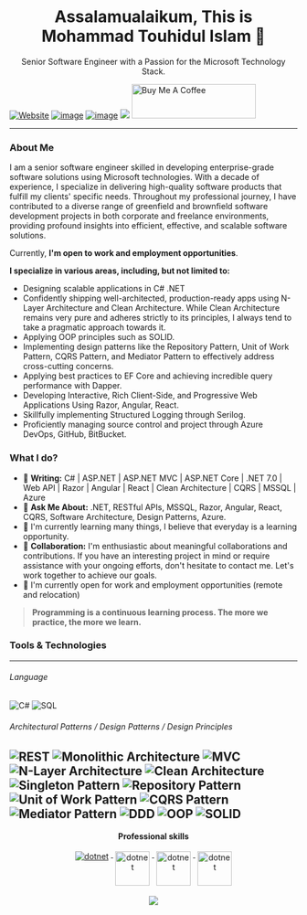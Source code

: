 <h1 align="center">Assalamualaikum, This is Mohammad Touhidul Islam 👋</h1>
<p align="center">Senior Software Engineer with a Passion for the Microsoft Technology Stack.
 
[![Website](https://img.shields.io/badge/Website-%23000000.svg?style=for-the-badge&logo=.net&logoColor=white)](https://www.touhidulfahim.info/) 
[![image](https://img.shields.io/badge/LinkedIn-0077B5?style=for-the-badge&logo=linkedin&logoColor=white)](https://www.linkedin.com/in/touhidulfahim/)
[![image](https://img.shields.io/badge/Twitter-1DA1F2?style=for-the-badge&logo=twitter&logoColor=white)](https://twitter.com/touhidulfahim) 
<img src="https://img.shields.io/github/followers/touhidulfahim?label=Followers&style=for-the-badge&color=blue" />
<a href="https://www.buymeacoffee.com/touhidulfahim" target="_blank"><img src="https://cdn.buymeacoffee.com/buttons/v2/default-yellow.png" alt="Buy Me A Coffee" style="height: 60px !important;width: 217px !important;" ></a>
</p>

-----
### About Me

<p>I am a senior software engineer skilled in developing enterprise-grade software solutions using Microsoft technologies. With a decade of experience, I specialize in delivering high-quality software products that fulfill my clients' specific needs. Throughout my professional journey, I have contributed to a diverse range of greenfield and brownfield software development projects in both corporate and freelance environments, providing profound insights into efficient, effective, and scalable software solutions.</p>

Currently, **I'm open to work and employment opportunities**.

 **I specialize in various areas, including, but not limited to:**

- Designing scalable applications in C# .NET
- Confidently shipping well-architected, production-ready apps using N-Layer Architecture and Clean Architecture. While Clean Architecture remains very pure and adheres strictly to its principles, I always tend to take a pragmatic approach towards it.
- Applying OOP principles such as SOLID.
- Implementing design patterns like the Repository Pattern, Unit of Work Pattern, CQRS Pattern, and Mediator Pattern to effectively address cross-cutting concerns.
- Applying best practices to EF Core and achieving incredible query performance with Dapper.
- Developing Interactive, Rich Client-Side, and Progressive Web Applications Using Razor, Angular, React.
- Skillfully implementing Structured Logging through Serilog.
- Proficiently managing source control and project through Azure DevOps, GitHub, BitBucket.
  
### What I do?
- 🔭 **Writing:** C# | ASP.NET | ASP.NET MVC | ASP.NET Core | .NET 7.0 | Web API | Razor | Angular | React | Clean Architecture | CQRS | MSSQL | Azure 
- 💬 **Ask Me About:** .NET, RESTful APIs, MSSQL, Razor, Angular, React, CQRS, Software Architecture, Design Patterns, Azure.
- 🌱 I'm currently learning many things, I believe that everyday is a learning opportunity.
- 👯 **Collaboration:** I'm enthusiastic about meaningful collaborations and contributions. If you have an interesting project in mind or require assistance with your ongoing efforts, don't hesitate to contact me. Let's work together to achieve our goals.
- 👯 I'm currently open for work and employment opportunities (remote and relocation)
  
> **Programming is a continuous learning process. The more we practice, the more we learn.**

### Tools & Technologies
-----

###### Language
![C#](https://img.shields.io/badge/C%23-%23239120.svg?style=flat&logo=c-sharp&logoColor=white)
![SQL](https://img.shields.io/badge/-SQL-4479A1?style=flat&labelColor=black&logo=MySQL&logoColor=4479A1) 

###### Architectural Patterns / Design Patterns / Design Principles
![REST](https://img.shields.io/badge/REST-0078D7?style=flat)
![Monolithic Architecture](https://img.shields.io/badge/Monolithic_Architecture-0078D7?style=flat)
![MVC](https://img.shields.io/badge/MVC_Architecture-0078D7?style=flat)
![N-Layer Architecture](https://img.shields.io/badge/N-Layer_Architecture-0078D7?style=flat)
![Clean Architecture](https://img.shields.io/badge/Clean_Architecture-0078D7?style=flat)
![Singleton Pattern](https://img.shields.io/badge/Singleton_Pattern-0078D7?style=flat)
![Repository Pattern](https://img.shields.io/badge/Repository_Pattern-0078D7?style=flat)
![Unit of Work Pattern](https://img.shields.io/badge/Unit_of_Work_Pattern-0078D7?style=flat)
![CQRS Pattern](https://img.shields.io/badge/CQRS_Pattern-0078D7?style=flat)
![Mediator Pattern](https://img.shields.io/badge/Mediator_Pattern-0078D7?style=flat)
![DDD](https://img.shields.io/badge/DDD_(Domain_Driven_Design)-0078D7?style=flat)
![OOP](https://img.shields.io/badge/OOP-0078D7?style=flat)
![SOLID](https://img.shields.io/badge/SOLID-0078D7?style=flat)
---

<p align="center"> 
 <strong>
  Professional skills
  </strong>
</p>

<p align="center">
  <a href="https://dotnet.microsoft.com/">
    <img src="https://www.vectorlogo.zone/logos/dotnet/dotnet-ar21.svg" alt="dotnet" style="vertical-align:top; margin:4px;">
  </a>
  <a href="https://dotnet.microsoft.com/">
    <img src="https://learnosmart.com/Content/images/courses/asp-net-mvc.jpg" alt="dotnet" height="60px" style="vertical-align:top; margin:4px;">
  </a>
  <a href="https://dotnet.microsoft.com/">
    <img src="https://upload.wikimedia.org/wikipedia/commons/e/ee/.NET_Core_Logo.svg" height="60px" alt="dotnet" style="vertical-align:top; margin:4px;">
  </a> 
 <a href="https://www.microsoft.com/en-us/sql-server/">
    <img src="https://logowik.com/content/uploads/images/microsoft-sql-server4529.jpg" height="60px" alt="dotnet" style="vertical-align:top; margin:4px;">
  </a>  
</p>

<p align="center">
  <a href="#" alt="touhidul fahim's github stats"><img src="https://github-readme-stats.vercel.app/api?username=touhidulfahim" /></a>
</p>
